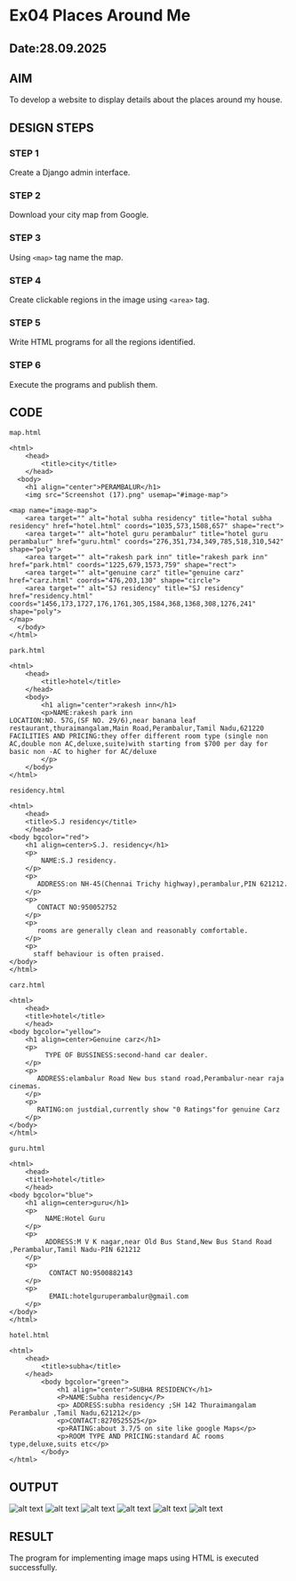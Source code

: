 # Ex04 Places Around Me
## Date:28.09.2025 

## AIM
To develop a website to display details about the places around my house.

## DESIGN STEPS

### STEP 1
Create a Django admin interface.

### STEP 2
Download your city map from Google.

### STEP 3
Using ```<map>``` tag name the map.

### STEP 4
Create clickable regions in the image using ```<area>``` tag.

### STEP 5
Write HTML programs for all the regions identified.

### STEP 6
Execute the programs and publish them.

## CODE
```
map.html

<html>
    <head>
        <title>city</title>
    </head>
  <body>
    <h1 align="center">PERAMBALUR</h1>
    <img src="Screenshot (17).png" usemap="#image-map">

<map name="image-map">
    <area target="" alt="hotal subha residency" title="hotal subha residency" href="hotel.html" coords="1035,573,1508,657" shape="rect">
    <area target="" alt="hotel guru perambalur" title="hotel guru perambalur" href="guru.html" coords="276,351,734,349,785,518,310,542" shape="poly">
    <area target="" alt="rakesh park inn" title="rakesh park inn" href="park.html" coords="1225,679,1573,759" shape="rect">
    <area target="" alt="genuine carz" title="genuine carz" href="carz.html" coords="476,203,130" shape="circle">
    <area target="" alt="SJ residency" title="SJ residency" href="residency.html" coords="1456,173,1727,176,1761,305,1584,368,1368,308,1276,241" shape="poly">
</map>
  </body>
</html> 

park.html

<html>
    <head>
        <title>hotel</title>
    </head>
    <body>
        <h1 align="center">rakesh inn</h1>
        <p>NAME:rakesh park inn
LOCATION:NO. 57G,(SF NO. 29/6),near banana leaf restaurant,thuraimangalam,Main Road,Perambalur,Tamil Nadu,621220
FACILITIES AND PRICING:they offer different room type (single non AC,double non AC,deluxe,suite)with starting from $700 per day for basic non -AC to higher for AC/deluxe
        </p>
    </body>
</html>   

residency.html

<html>
    <head>
    <title>S.J residency</title>
    </head>
<body bgcolor="red">
    <h1 align=center>S.J. residency</h1>
    <p>
        NAME:S.J residency.
    </p>
    <p>
       ADDRESS:on NH-45(Chennai Trichy highway),perambalur,PIN 621212.
    </p>
    <p>
       CONTACT NO:950052752   
    </p>
    <p>
       rooms are generally clean and reasonably comfortable.
    </p>
    <p>
      staff behaviour is often praised.
</body>
</html>

carz.html

<html>
    <head>
    <title>hotel</title>
    </head>
<body bgcolor="yellow">
    <h1 align=center>Genuine carz</h1>
    <p>
         TYPE OF BUSSINESS:second-hand car dealer.
    </p>
    <p>
       ADDRESS:elambalur Road New bus stand road,Perambalur-near raja cinemas.  
    </p>
    <p>
       RATING:on justdial,currently show "0 Ratings"for genuine Carz    
    </p>
</body>
</html>

guru.html

<html>
    <head>
    <title>hotel</title>
    </head>
<body bgcolor="blue">
    <h1 align=center>guru</h1>
    <p>
         NAME:Hotel Guru
    </p>
    <p>
         ADDRESS:M V K nagar,near Old Bus Stand,New Bus Stand Road ,Perambalur,Tamil Nadu-PIN 621212
    </p>
    <p>
          CONTACT NO:9500882143
    </p>
    <p>
          EMAIL:hotelguruperambalur@gmail.com
    </p>
</body>
</html>

hotel.html

<html>
    <head>
        <title>subha</title>
    </head>    
        <body bgcolor="green">
            <h1 align="center">SUBHA RESIDENCY</h1>
            <P>NAME:Subha residency</P>
            <p> ADDRESS:subha residency ;SH 142 Thuraimangalam Perambalur ,Tamil Nadu,621212</p>
            <p>CONTACT:8270525525</p>
            <p>RATING:about 3.7/5 on site like google Maps</p>
            <p>ROOM TYPE AND PRICING:standard AC rooms type,deluxe,suits etc</p>
        </body>
</html>

```

## OUTPUT

![alt text](<Screenshot (24)-1.png>) 
![alt text](<Screenshot (25)-1.png>) 
![alt text](<Screenshot (26)-1.png>)
![alt text](<Screenshot (27)-1.png>)
![alt text](<Screenshot (28)-1.png>)
![alt text](<Screenshot (29)-1.png>)

## RESULT
The program for implementing image maps using HTML is executed successfully.
